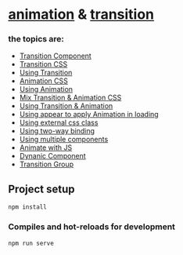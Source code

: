 # [animation]() & [transition](https://vuejs.org/guide/built-ins/transition)

### the topics are:

* [Transition Component](https://github.com/robsonoduarte/learn-vue/blob/d8e7abc13e8926556e0f7cf9bc9ba95320ab06ff/vuejs-2-curse/animation-transition/src/App.vue#L21-L23)
* [Transition CSS](https://github.com/robsonoduarte/learn-vue/blob/d8e7abc13e8926556e0f7cf9bc9ba95320ab06ff/vuejs-2-curse/animation-transition/src/App.vue#L153-L159)
* [Using Transition](https://github.com/robsonoduarte/learn-vue/blob/d8e7abc13e8926556e0f7cf9bc9ba95320ab06ff/vuejs-2-curse/animation-transition/src/App.vue#L21)
* [Animation CSS](https://github.com/robsonoduarte/learn-vue/blob/d8e7abc13e8926556e0f7cf9bc9ba95320ab06ff/vuejs-2-curse/animation-transition/src/App.vue#L161-L167)
* [Using Animation](https://github.com/robsonoduarte/learn-vue/blob/d8e7abc13e8926556e0f7cf9bc9ba95320ab06ff/vuejs-2-curse/animation-transition/src/App.vue#L27)
* [Mix Transition & Animation CSS](https://github.com/robsonoduarte/learn-vue/blob/d8e7abc13e8926556e0f7cf9bc9ba95320ab06ff/vuejs-2-curse/animation-transition/src/App.vue#L169-L181)
* [Using Transition & Animation](https://github.com/robsonoduarte/learn-vue/blob/d8e7abc13e8926556e0f7cf9bc9ba95320ab06ff/vuejs-2-curse/animation-transition/src/App.vue#L33-L36)
* [Using appear to apply Animation in loading](https://github.com/robsonoduarte/learn-vue/blob/d8e7abc13e8926556e0f7cf9bc9ba95320ab06ff/vuejs-2-curse/animation-transition/src/App.vue#L40-L43)
* [Using external css class](https://github.com/robsonoduarte/learn-vue/blob/d8e7abc13e8926556e0f7cf9bc9ba95320ab06ff/vuejs-2-curse/animation-transition/src/App.vue#L47-L51)
* [Using two-way binding](https://github.com/robsonoduarte/learn-vue/blob/d8e7abc13e8926556e0f7cf9bc9ba95320ab06ff/vuejs-2-curse/animation-transition/src/App.vue#L59)
* [Using multiple components](https://github.com/robsonoduarte/learn-vue/blob/d8e7abc13e8926556e0f7cf9bc9ba95320ab06ff/vuejs-2-curse/animation-transition/src/App.vue#L59-L66)
* [Animate with JS](https://github.com/robsonoduarte/learn-vue/blob/d8e7abc13e8926556e0f7cf9bc9ba95320ab06ff/vuejs-2-curse/animation-transition/src/App.vue#L70-L77)
* [Dynanic Component](https://github.com/robsonoduarte/learn-vue/blob/faee8a3325c031246b7f68e7aac2cf3698575c47/vuejs-2-curse/animation-transition/src/App.vue#L85-L87)
* [Transition Group]()

## Project setup
```
npm install
```

### Compiles and hot-reloads for development
```
npm run serve
```

